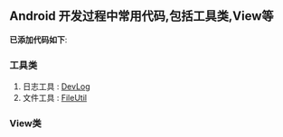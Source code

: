 ## Android 开发过程中常用代码,包括工具类,View等

**已添加代码如下**:

### 工具类

1. 日志工具 : [DevLog](https://github.com/Dev-Wiki/DevLog)
2. 文件工具 : [FileUtil](https://github.com/Dev-Wiki/CommonCode/blob/master/common/src/main/java/net/devwiki/common/FileUtil.java)

### View类
